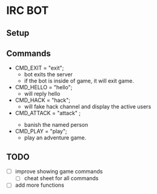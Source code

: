 # IRC BOT

## Setup

## Commands

- CMD_EXIT = "exit";
  - bot exits the server
  - if the bot is inside of game, it will exit game.
- CMD_HELLO = "hello";
  - will reply hello
- CMD_HACK = "hack";
  - will fake hack channel and display the active users
- CMD_ATTACK = "attack" <name>;
  - banish the named person
- CMD_PLAY = "play";
  - play an adventure game.

## TODO

- [ ] improve showing game commands
  - [ ] cheat sheet for all commands
- [ ] add more functions